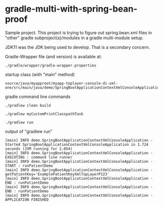# gradle-multi-with-spring-bean-proof


Sample project.  This project is trying to figure out spring.bean.xml files in "other" gradle subproject(s)/modules in a gradle multi-module setup.


JDK11 was the JDK being used to develop.  That is a secondary concern.

Gradle-Wrapper file (and version) is available at:

    ./gradle/wrapper/gradle-wrapper.properties



startup class (with "main" method)

    source/java/myapproot/myapp-toplayer-console-di-xml-one/src/main/java/demo/SpringBootApplicationContextXmlConsoleApplication.java


gradle command line commands

    ./gradlew clean build

    ./gradlew myCustomPrintClasspathTask

    ./gradlew run




output of "gradlew run"


    [main] INFO demo.SpringBootApplicationContextXmlConsoleApplication - Started SpringBootApplicationContextXmlConsoleApplication in 1.724 seconds (JVM running for 2.054)
    [main] INFO demo.SpringBootApplicationContextXmlConsoleApplication - EXECUTING : command line runner
    [main] INFO demo.SpringBootApplicationContextXmlConsoleApplication - START : runPatientDemo
    [main] INFO demo.SpringBootApplicationContextXmlConsoleApplication - getPatientKey='ExamplePatientKeyXmlTopLayerP123'
    [main] INFO demo.SpringBootApplicationContextXmlConsoleApplication - END : runPatientDemo
    [main] INFO demo.SpringBootApplicationContextXmlConsoleApplication - END : runPatientDemo
    [main] INFO demo.SpringBootApplicationContextXmlConsoleApplication - APPLICATION FINISHED
